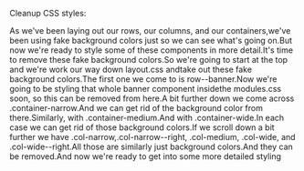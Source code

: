 Cleanup CSS styles:

As we've been laying out our rows, our columns, and our containers,we've been using fake background colors just so we can see what's going on.But now we're ready to style some of these components in more detail.It's time to remove these fake background colors.So we're going to start at the top and we're work our way down layout.css andtake out these fake background colors.The first one we come to is row--banner.Now we're going to be styling that whole banner component insidethe modules.css soon, so this can be removed from here.A bit further down we come across .container-narrow.And we can get rid of the background color from there.Similarly, with .container-medium.And with .container-wide.In each case we can get rid of those background colors.If we scroll down a bit further we have .col-narrow,.col-narrow--right, .col-medium, .col-wide, and .col-wide--right.All those are similarly just background colors.And they can be removed.And now we're ready to get into some more detailed styling